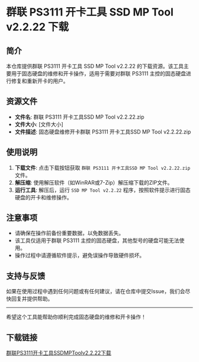 # 群联 PS3111 开卡工具 SSD MP Tool v2.2.22 下载

## 简介
本仓库提供群联 PS3111 开卡工具 SSD MP Tool v2.2.22 的下载资源。该工具主要用于固态硬盘的维修和开卡操作，适用于需要对群联 PS3111 主控的固态硬盘进行修复和重新开卡的用户。

## 资源文件
- **文件名**: 群联 PS3111 开卡工具SSD MP Tool v2.2.22.zip
- **文件大小**: [文件大小]
- **文件描述**: 固态硬盘维修开卡群联 PS3111 开卡工具SSD MP Tool v2.2.22.zip

## 使用说明
1. **下载文件**: 点击下载按钮获取 `群联 PS3111 开卡工具SSD MP Tool v2.2.22.zip` 文件。
2. **解压缩**: 使用解压软件（如WinRAR或7-Zip）解压缩下载的ZIP文件。
3. **运行工具**: 解压后，运行 `SSD MP Tool v2.2.22` 程序，按照软件提示进行固态硬盘的开卡和维修操作。

## 注意事项
- 请确保在操作前备份重要数据，以免数据丢失。
- 该工具仅适用于群联 PS3111 主控的固态硬盘，其他型号的硬盘可能无法使用。
- 操作过程中请遵循软件提示，避免误操作导致硬件损坏。

## 支持与反馈
如果在使用过程中遇到任何问题或有任何建议，请在仓库中提交Issue，我们会尽快回复并提供帮助。

---

希望这个工具能帮助你顺利完成固态硬盘的维修和开卡操作！

## 下载链接

[群联PS3111开卡工具SSDMPToolv2.2.22下载](https://pan.quark.cn/s/11402e3bea13)